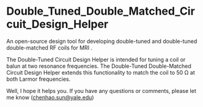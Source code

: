 # Double_Tuned_Double_Matched_Circuit_Design_Helper
An open-source design tool for developing double-tuned and double-tuned double-matched RF coils for MRI .

The Double-Tuned Circuit Design Helper is intended for tuning a coil or balun at two resonance frequencies.
The Double-Tuned Double-Matched Circuit Design Helper extends this functionality to match the coil to 50 Ω at both Larmor frequencies.

Well, I hope it helps you. If you have any questions or comments, please let me know (chenhao.sun@yale.edu)
